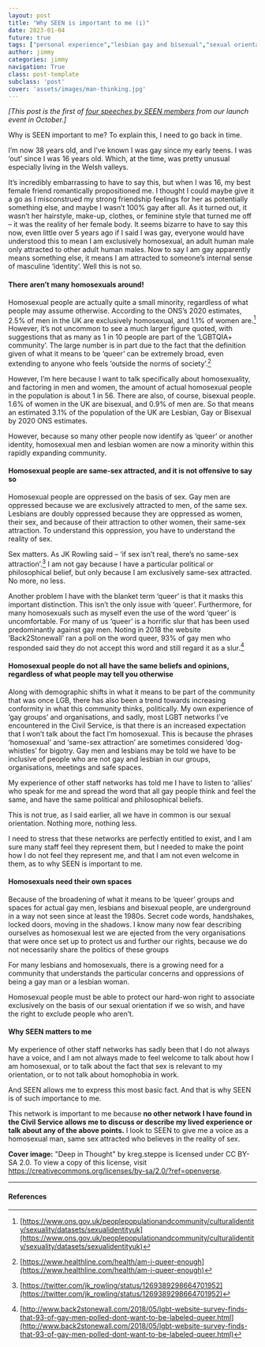 ```yaml
---
layout: post
title: "Why SEEN is important to me (i)"
date: 2023-01-04
future: true
tags: ["personal experience","lesbian gay and bisexual","sexual orientation","coming of age","launch speeches","Why SEEN"]
author: jimmy
categories: jimmy
navigation: True
class: post-template
subclass: 'post'
cover: 'assets/images/man-thinking.jpg'
---
```


_[This post is the first of [four speeches by SEEN members](/tag/launch-speeches/) from our launch event in October.]_

Why is SEEN important to me? To explain this, I need to go back in time.

I’m now 38 years old, and I’ve known I was gay since my early teens. I was ‘out’ since I was 16 years old. Which, at the time, was pretty unusual especially living in the Welsh valleys.

It’s incredibly embarrassing to have to say this, but when I was 16, my best female friend romantically propositioned me. I thought I could maybe give it a go as I misconstrued my strong friendship feelings for her as potentially something else, and maybe I wasn’t 100% gay after all. As it turned out, it wasn’t her hairstyle, make-up, clothes, or feminine style that turned me off – it was the reality of her female body. It seems bizarre to have to say this now, even little over 5 years ago if I said I was gay, everyone would have understood this to mean I am exclusively homosexual, an adult human male only attracted to other adult human males. Now to say I am gay apparently means something else, it means I am attracted to someone’s internal sense of masculine ‘identity’. Well this is not so.

#### There aren’t many homosexuals around!

Homosexual people are actually quite a small minority, regardless of what people may assume otherwise.
According to the ONS’s 2020 estimates, 2.5% of men in the UK are exclusively homosexual, and 1.1% of women are.[^1] However, it’s not uncommon to see a much larger figure quoted, with suggestions that as many as 1 in 10 people are part of the ‘LGBTQIA+ community’.  The large number is in part due to the fact that the definition given of what it means to be ‘queer’ can be extremely broad, even extending to anyone who feels ‘outside the norms of society’.[^2]

However, I’m here because I want to talk specifically about homosexuality, and factoring in men and women, the amount of actual homosexual people in the population is about 1 in 56. There are also, of course, bisexual people. 1.6% of women in the UK are bisexual, and 0.9% of men are. So that means an estimated 3.1% of the population of the UK are Lesbian, Gay or Bisexual by 2020 ONS estimates.

However, because so many other people now identify as ‘queer’ or another identity, homosexual men and lesbian women are now a minority within this rapidly expanding community.

#### Homosexual people are same-sex attracted, and it is not offensive to say so

Homosexual people are oppressed on the basis of sex. Gay men are oppressed because we are exclusively attracted to men, of the same sex. Lesbians are doubly oppressed because they are oppressed as women, their sex, and because of their attraction to other women, their same-sex attraction.  To understand this oppression, you have to understand the reality of sex.

Sex matters. As JK Rowling said – ‘if sex isn’t real, there’s no same-sex attraction’.[^3] I am not gay because I have a particular political or philosophical belief, but only because I am exclusively same-sex attracted. No more, no less.

Another problem I have with the blanket term ‘queer’ is that it masks this important distinction.  This isn’t the only issue with ‘queer’.  Furthermore, for many homosexuals such as myself even the use of the word ‘queer’ is uncomfortable. For many of us ‘queer’ is a horrific slur that has been used predominantly against gay men. Noting in 2018 the website ‘Back2Stonewall’ ran a poll on the word queer, 93% of gay men who responded said they do not accept this word and still regard it as a slur.[^4]

#### Homosexual people do not all have the same beliefs and opinions, regardless of what people may tell you otherwise

Along with demographic shifts in what it means to be part of the community that was once LGB, there has also been a trend towards increasing conformity in what this community thinks, politically.  My own experience of  ‘gay groups’ and organisations, and sadly, most LGBT networks I’ve encountered in the Civil Service, is that there is an increased expectation that I won’t talk about the fact I’m homosexual.  This is because the phrases ‘homosexual’ and ‘same-sex attraction’ are sometimes considered ‘dog-whistles’ for bigotry.  Gay men and lesbians may be told we have to be inclusive of people who are not gay and lesbian in our groups, organisations, meetings and safe spaces.

My experience of other staff networks has told me I have to listen to ‘allies’ who speak for me and spread the word that all gay people think and feel the same, and have the same political and philosophical beliefs.

This is not true, as I said earlier, all we have in common is our sexual orientation. Nothing more, nothing less.

I need to stress that these networks are perfectly entitled to exist, and I am sure many staff feel they represent them, but I needed to make the point how I do not feel they represent me, and that I am not even welcome in them, as to why SEEN is important to me.

#### Homosexuals need their own spaces

Because of the broadening of what it means to be ‘queer’ groups and spaces for actual gay men, lesbians and bisexual people, are underground in a way not seen since at least the 1980s. Secret code words, handshakes, locked doors, moving in the shadows.  I know many now fear describing ourselves as homosexual lest we are ejected from the very organisations that were once set up to protect us and further our rights, because we do not necessarily share the politics of these groups

For many lesbians and homosexuals, there is a growing need for a community that understands the particular concerns and oppressions of being a gay man or a lesbian woman. 

Homosexual people must be able to protect our hard-won right to associate exclusively on the basis of our sexual orientation if we so wish, and have the right to exclude people who aren’t.

#### Why SEEN matters to me

My experience of other staff networks has sadly been that I do not always have a voice, and I am not always made to feel welcome to talk about how I am homosexual, or to talk about the fact that sex is relevant to my orientation, or to not talk about homophobia in work. 

And SEEN allows me to express this most basic fact. And that is why SEEN is of such importance to me. 

This network is important to me because **no other network I have found in the Civil Service allows me to discuss or describe my lived experience or talk about any of the above points.**  I look to SEEN to give me a voice as a homosexual man, same sex attracted who believes in the reality of sex.

**Cover image:**   "Deep in Thought" by kreg.steppe is licensed under CC BY-SA 2.0. To view a copy of this license, visit https://creativecommons.org/licenses/by-sa/2.0/?ref=openverse. 


-----------------------

#### References

[^1]: [https://www.ons.gov.uk/peoplepopulationandcommunity/culturalidentity/sexuality/datasets/sexualidentityuk](https://www.ons.gov.uk/peoplepopulationandcommunity/culturalidentity/sexuality/datasets/sexualidentityuk)

[^2]: [https://www.healthline.com/health/am-i-queer-enough](https://www.healthline.com/health/am-i-queer-enough)

[^3]: [https://twitter.com/jk_rowling/status/1269389298664701952](https://twitter.com/jk_rowling/status/1269389298664701952)

[^4]: [http://www.back2stonewall.com/2018/05/lgbt-website-survey-finds-that-93-of-gay-men-polled-dont-want-to-be-labeled-queer.html](http://www.back2stonewall.com/2018/05/lgbt-website-survey-finds-that-93-of-gay-men-polled-dont-want-to-be-labeled-queer.html)
